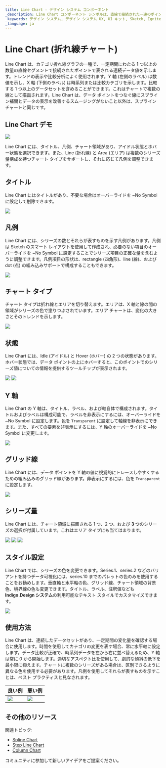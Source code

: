 ```yaml
---
title: Line Chart - デザイン システム コンポーネント
_description: Line Chart コンポーネント シンボルは、直線で接続された一連のポイントとしてデータを表示します。
_keywords: デザイン システム, デザイン システム UX, UI キット, Sketch, Ignite UI for Angular, Sketch to Angular, Angular, Angular デザイン システム, Sketch からコードをエクスポート, Angular 用のデザイン キット, Sketch HTML, Sketch to HTML, Sketch UI キット
_language: ja
---
```


# Line Chart (折れ線チャート)

 Line Chart は、カテゴリ折れ線グラフの一種で、一定期間にわたる 1 つ以上の数量の直線セグメントで接続されたポイントで表される連続データ値を示します。トレンドの表示や比較分析によく使用されます。Y 軸 (左側のラベル) は数値を示し、X 軸 (下側のラベル) は時系列または比較カテゴリを示します。比較する 1 つ以上のデータセットを含めることができます。これはチャートで複数の線として描画されます。Line Chart は、データ ポイントをつなぐ線にスプライン補間とデータの表示を改善するスムージングがないこと以外は、スプライン チャートと同じです。


## Line Chart デモ

<img class="responsive-img" src="../images/line_chart_demo.png" srcset="../images/line_chart_demo@2x.png 2x" />

Line Chart には、タイトル、凡例、チャート領域があり、アイドル状態とホバー状態を選択できます。また、Line (折れ線) と Area (エリア) は複数のシリーズ量構成を持つチャート タイプをサポートし、それに応じて凡例を調整できます。

## タイトル

Line Chart にはタイトルがあり、不要な場合はオーバーライドを ~No Symbol に設定して削除できます。

<img class="responsive-img" src="../images/line_chart_title.png" srcset="../images/line_chart_title@2x.png 2x" />

## 凡例

Line Chart には、シリーズの数とそれらが表すものを示す凡例があります。凡例は Sketch のスマート レイアウトを使用して作成され、必要のない項目のオーバーライドを ~No Symbol に設定することでシリーズ項目の正確な量を含むように調整できます。凡例項目の形状は、rectangle (四角形)、line (線)、および dot (点) の組み込みサポートで構成することもできます。

<img class="responsive-img" src="../images/line_chart_legend.png" srcset="../images/line_chart_legend@2x.png 2x" />

## チャート タイプ

チャート タイプは折れ線とエリアを切り替えます。エリアは、X 軸と線の間の領域がシリーズの色で塗りつぶされています。エリア チャートは、変化の大きさとそのトレンドを示します。

<img class="responsive-img" src="../images/line_area_chart_three_series.png" srcset="../images/line_area_chart_three_series@2x.png 2x" />

## 状態

Line Chart には、Idle (アイドル) と Hover (ホバー) の 2 つの状態があります。ホバー状態では、データ ポイントの上にホバーすると、このポイントでのシリーズ値についての情報を提供するツールチップが表示されます。

<img class="responsive-img" src="../images/line_area_chart_tooltip-off.png" srcset="../images/line_area_chart_tooltip-off@2x.png 2x" />
<img class="responsive-img" src="../images/line_area_chart_tooltip-on.png" srcset="../images/line_area_chart_tooltip-on@2x.png 2x" />

## Y 軸

Line Chart の Y 軸は、タイトル、ラベル、および軸自体で構成されます。タイトルおよびラベルは構成可能で、ラベルを非表示にするには、オーバーライドを ~No Symbol に設定します。色を `Transparent` に設定して軸線を非表示にできます。また、すべての要素を非表示にするには、Y 軸のオーバーライドを ~No Symbol に変更します。

<img class="responsive-img" src="../images/line_chart_yaxis.png" srcset="../images/line_chart_yaxis@2x.png 2x" />

## グリッド線

Line Chart には、データ ポイントを Y 軸の値に視覚的にトレースしやすくするための組み込みのグリッド線があります。非表示にするには、色を `Transparent` に設定します。

<img class="responsive-img" src="../images/line_chart_gridlines.png" srcset="../images/line_chart_gridlines@2x.png 2x" />

## シリーズ量

Line Chart には、チャート領域に描画される 1 つ、2 つ、および **3 つ**のシリーズの選択が付属しています。これはエリア タイプにも当てはまります。

<img class="responsive-img" src="../images/line_chart_one_series.png" srcset="../images/line_chart_one_series@2x.png 2x" />
<img class="responsive-img" src="../images/line_chart_two_series.png" srcset="../images/line_chart_two_series@2x.png 2x" />
<img class="responsive-img" src="../images/line_chart_three_series.png" srcset="../images/line_chart_three_series@2x.png 2x" />

## スタイル設定

Line Chart では、シリーズの色を変更できます。Series.1、series.2 などのバリアントを持つデータ可視化には、series.10 までのパレットの色のみを使用することをお勧めします。垂直軸と水平軸の色、グリッド線、チャート領域の背景色、境界線の色も変更できます。タイトル、ラベル、注釈値なども **Indigo.Design システム**の利用可能なテキスト スタイルでカスタマイズできます。

<img class="responsive-img" src="../images/line_chart_styling.png" srcset="../images/line_chart_styling@2x.png 2x" />

## 使用方法

Line Chart は、連続したデータセットがあり、一定期間の変化量を確認する場合に使用します。時間を使用してカテゴリの変更を表す場合、常に水平軸に設定します。データ比較が正確で、時系列データを左から右に並べ替えるため、Y 軸は常に 0 から開始します。適切なアスペクト比を使用して、劇的な傾斜の低下を最小限に抑えます。チャートに複数のシリーズがある場合は、区別できるように異なる色を使用する必要があります。凡例を使用してそれらが表すものを示すことは、ベスト プラクティスと見なされます。 


 | 良い例                                                                                             | 悪い例                                                                                              |
| ---------------------------------------------------------------------------------------------- | -------------------------------------------------------------------------------------------------- |
| <img class="responsive-img" src="../images/line_chart_do1.png" srcset="../images/line_chart_do1@2x.png 2x" /> | <img class="responsive-img" src="../images/line_chart_dont1.png" srcset="../images/line_chart_dont1@2x.png 2x" /> | 

## その他のリソース

関連トピック:

- [Spline Chart](spline-chart.md)
- [Step Line Chart](step-line-chart.md)
- [Column Chart](column-chart.md)

コミュニティに参加して新しいアイデアをご提案ください。
